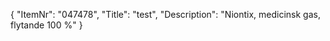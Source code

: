 {
  "ItemNr": "047478",
  "Title": "test",
  "Description": "Niontix, medicinsk gas, flytande 100 %"
}